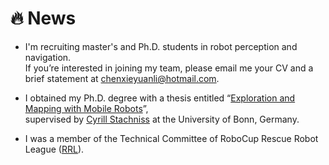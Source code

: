 
<span id="news"></span>

# 🔥 News

- I'm recruiting master's and Ph.D. students in robot perception and navigation.  
  If you’re interested in joining my team, please email me your CV and a brief statement at chenxieyuanli@hotmail.com.
 
- I obtained my Ph.D. degree with a thesis entitled “[Exploration and Mapping with Mobile Robots](https://hdl.handle.net/20.500.11811/10228)”,  
  supervised by [Cyrill Stachniss](https://www.ipb.uni-bonn.de/people/cyrill-stachniss/index.html) at the University of Bonn, Germany.

- I was a member of the Technical Committee of RoboCup Rescue Robot League ([RRL](https://rrl.robocup.org/)).


